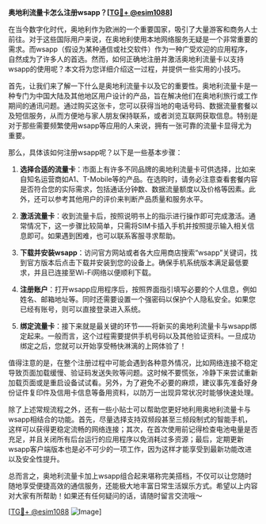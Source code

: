 **奥地利流量卡怎么注册wsapp？[[TG💪+ @esim1088](https://t.me/s/esim1088)]**

在当今数字化时代，奥地利作为欧洲的一个重要国家，吸引了大量游客和商务人士前往。对于这些国际用户来说，在奥地利使用本地网络服务无疑是一个非常重要的需求。而wsapp（假设为某种通信或社交软件）作为一种广受欢迎的应用程序，自然成为了许多人的首选。然而，如何正确地注册并激活奥地利流量卡以支持wsapp的使用呢？本文将为您详细介绍这一过程，并提供一些实用的小技巧。

首先，让我们来了解一下什么是奥地利流量卡以及它的重要性。奥地利流量卡是一种专门为中国大陆及其他地区用户设计的产品，旨在解决他们在奥地利旅行或工作期间的通讯问题。通过购买这张卡，您可以获得当地的电话号码、数据流量套餐以及短信服务，从而方便地与家人朋友保持联系，或者浏览互联网获取信息。特别是对于那些需要频繁使用wsapp等应用的人来说，拥有一张可靠的流量卡显得尤为重要。

那么，具体该如何注册wsapp呢？以下是一些基本步骤：

1. **选择合适的流量卡**：市面上有许多不同品牌的奥地利流量卡可供选择，比如来自知名运营商如A1、T-Mobile等的产品。在选购时，请务必注意查看套餐内容是否符合您的实际需求，包括通话分钟数、数据流量额度以及价格等因素。此外，还可以参考其他用户的评价来判断产品质量和服务水平。

2. **激活流量卡**：收到流量卡后，按照说明书上的指示进行操作即可完成激活。通常情况下，这一步骤比较简单，只需将SIM卡插入手机并按照提示输入相关信息即可。如果遇到困难，也可以联系客服寻求帮助。

3. **下载并安装wsapp**：访问官方网站或者各大应用商店搜索“wsapp”关键词，找到官方版本后点击下载并安装到您的设备上。确保手机系统版本满足最低要求，并且已连接至Wi-Fi网络以便顺利下载。

4. **注册账户**：打开wsapp应用程序后，按照界面指引填写必要的个人信息，例如姓名、邮箱地址等。同时还需要设置一个强密码以保护个人隐私安全。如果您已经有账号，则可以直接登录进入系统。

5. **绑定流量卡**：接下来就是最关键的环节——将新买的奥地利流量卡与wsapp绑定起来。一般而言，这个过程需要提供手机号码以及其他验证资料。一旦成功绑定之后，您就可以开始享受畅快淋漓的上网体验了！

值得注意的是，在整个注册过程中可能会遇到各种意外情况，比如网络连接不稳定导致页面加载缓慢、验证码发送失败等问题。这时候不要慌张，冷静下来尝试重新加载页面或是重启设备试试看。另外，为了避免不必要的麻烦，建议事先准备好身份证件复印件及信用卡信息等备用资料，以防万一出现异常状况时能够快速处理。

除了上述常规流程之外，还有一些小贴士可以帮助您更好地利用奥地利流量卡与wsapp相结合的功能。首先，尽量选择支持双频段甚至三频段制式的智能手机，这样可以获得更稳定流畅的网络连接；其次，在首次使用前记得检查电池电量是否充足，并且关闭所有后台运行的应用程序以免消耗过多资源；最后，定期更新wsapp客户端版本也是必不可少的一项工作，因为这样才能享受到最新功能改进以及安全性提升。

总而言之，奥地利流量卡加上wsapp组合起来堪称完美搭档，不仅可以让您随时随地享受便捷高效的通信服务，还能极大地丰富日常生活娱乐方式。希望以上内容对大家有所帮助！如果还有任何疑问的话，请随时留言交流哦～

[[TG💪+ @esim1088](https://t.me/s/esim1088) ![Image](https://i.postimg.cc/4NQfJmqS/Snipaste-2025-05-13-00-14-12.png)]